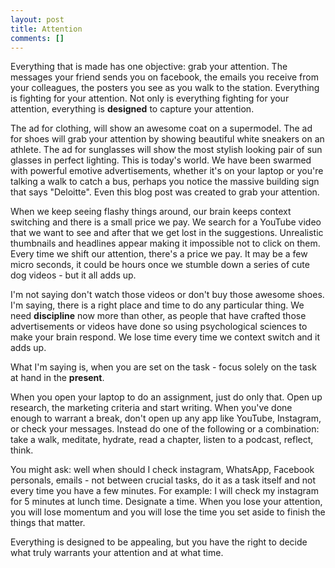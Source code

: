 ```yaml
---
layout: post
title: Attention
comments: []
---
```

Everything that is made has one objective: grab your attention. The messages your friend sends you on facebook, the emails you receive from your colleagues, the posters you see as you walk to the station. Everything is fighting for your attention. Not only is everything fighting for your attention, everything is **designed** to capture your attention. 

The ad for clothing, will show an awesome coat on a supermodel. The ad for shoes will grab your attention by showing beautiful white sneakers on an athlete.  The ad for sunglasses will show the most stylish looking pair of sun glasses in perfect lighting. This is today's world. We have been swarmed with powerful emotive advertisements, whether it's on your laptop or you're talking a walk to catch a bus, perhaps you notice the massive building sign that says "Deloitte". Even this blog post was created to grab your attention.

When we keep seeing flashy things around, our brain keeps context switching and there is a small price we pay. We search for a YouTube video that we want to see and after that we get lost in the suggestions. Unrealistic thumbnails and headlines appear making it impossible not to click on them. Every time we shift our attention, there's a price we pay. It may be a few micro seconds, it could be hours once we stumble down a series of cute dog videos - but it all adds up.

I'm not saying don't watch those videos or don't buy those awesome shoes. I'm saying, there is a right place and time to do any particular thing. We need **discipline** now more than other, as people that have crafted those advertisements or videos have done so using psychological sciences  to make your brain respond. We lose time every time we context switch and it adds up. 

What I'm saying is, when you are set on the task - focus solely on the task at hand in the **present**.

When you open your laptop to do an assignment, just do only that. Open up research, the marketing criteria and start writing. When you've done enough to warrant a break, don't open up any app like YouTube, Instagram, or check your messages. Instead do one of the following or a combination: take a walk, meditate, hydrate, read a chapter, listen to a podcast, reflect, think. 

You might ask: well when should I check instagram, WhatsApp, Facebook personals, emails - not between crucial tasks, do it as a task itself and not every time you have a few minutes. For example: I will check my instagram for 5 minutes at lunch time. Designate a time. When you lose your attention, you will lose momentum and you will lose the time you set aside to finish the things that matter.

Everything is designed to be appealing, but you have the right to decide what truly warrants your attention and at what time.